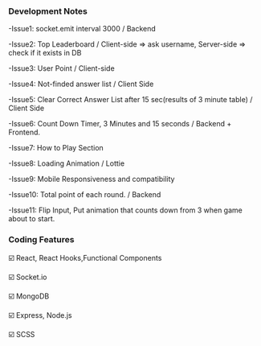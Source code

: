 ### Development Notes

-Issue1: socket.emit interval 3000 / Backend

-Issue2: Top Leaderboard / Client-side => ask username, Server-side => check if it exists in DB

-Issue3: User Point / Client-side

-Issue4: Not-finded answer list / Client Side

-Issue5: Clear Correct Answer List after 15 sec(results of 3 minute table) / Client Side

-Issue6: Count Down Timer, 3 Minutes and 15 seconds / Backend + Frontend.

-Issue7: How to Play Section

-Issue8: Loading Animation / Lottie

-Issue9: Mobile Responsiveness and compatibility

-Issue10: Total point of each round. / Backend

-Issue11: Flip Input, Put animation that counts down from 3 when game about to start.



### Coding Features

☑️ React, React Hooks,Functional Components

☑️ Socket.io

☑️ MongoDB

☑️ Express, Node.js

☑️ SCSS
